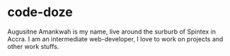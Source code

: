 # code-doze
Augusitne Amankwah is my name, live around the surburb of Spintex in Accra. I am an intermediate web-developer, I love to work on projects and other work stuffs.
